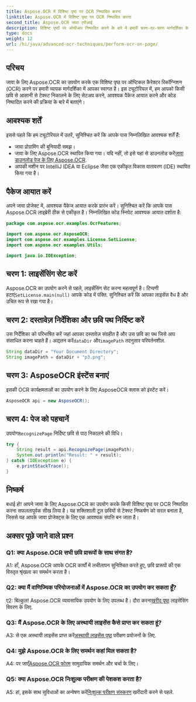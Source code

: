 ```yaml
---
title: Aspose.OCR में विशिष्ट पृष्ठ पर OCR निष्पादित करना
linktitle: Aspose.OCR में विशिष्ट पृष्ठ पर OCR निष्पादित करना
second_title: Aspose.OCR जावा एपीआई
description: विशिष्ट पृष्ठों पर ओसीआर निष्पादित करने के बारे में हमारी चरण-दर-चरण मार्गदर्शिका के साथ जावा के लिए Aspose.OCR की शक्ति को अनलॉक करें। छवियों से सहजता से टेक्स्ट निकालें और अपने जावा प्रोजेक्ट्स को बेहतर बनाएं।
type: docs
weight: 12
url: /hi/java/advanced-ocr-techniques/perform-ocr-on-page/
---
```

## परिचय

जावा के लिए Aspose.OCR का उपयोग करके एक विशिष्ट पृष्ठ पर ऑप्टिकल कैरेक्टर रिकॉग्निशन (OCR) करने पर हमारी व्यापक मार्गदर्शिका में आपका स्वागत है। इस ट्यूटोरियल में, हम आपको किसी छवि से आसानी से टेक्स्ट निकालने के लिए सेटअप करने, आवश्यक पैकेज आयात करने और कोड निष्पादित करने की प्रक्रिया के बारे में बताएंगे।

## आवश्यक शर्तें

इससे पहले कि हम ट्यूटोरियल में उतरें, सुनिश्चित करें कि आपके पास निम्नलिखित आवश्यक शर्तें हैं:

- जावा प्रोग्रामिंग की बुनियादी समझ।
-  जावा के लिए Aspose.OCR स्थापित किया गया। यदि नहीं, तो इसे यहां से डाउनलोड करें[जावा डाउनलोड पेज के लिए Aspose.OCR](https://releases.aspose.com/ocr/java/).
- आपकी मशीन पर IntelliJ IDEA या Eclipse जैसा एक एकीकृत विकास वातावरण (IDE) स्थापित किया गया है।

## पैकेज आयात करें

अपने जावा प्रोजेक्ट में, आवश्यक पैकेज आयात करके प्रारंभ करें। सुनिश्चित करें कि आपके पास Aspose.OCR लाइब्रेरी ठीक से एकीकृत है। निम्नलिखित कोड स्निपेट आवश्यक आयात दर्शाता है:

```java
package com.aspose.ocr.examples.OcrFeatures;

import com.aspose.ocr.AsposeOCR;
import com.aspose.ocr.examples.License.SetLicense;
import com.aspose.ocr.examples.Utils;

import java.io.IOException;
```

## चरण 1: लाइसेंसिंग सेट करें

 Aspose.OCR का उपयोग करने से पहले, लाइसेंसिंग सेट करना महत्वपूर्ण है। टिप्पणी हटाएं`SetLicense.main(null)` आपके कोड में पंक्ति. सुनिश्चित करें कि आपका लाइसेंस वैध है और उचित रूप से रखा गया है।

## चरण 2: दस्तावेज़ निर्देशिका और छवि पथ निर्दिष्ट करें

उस निर्देशिका को परिभाषित करें जहां आपका दस्तावेज़ संग्रहीत है और उस छवि का पथ जिसे आप संसाधित करना चाहते हैं। अद्यतन करें`dataDir` और`imagePath` तदनुसार परिवर्तनशील.

```java
String dataDir = "Your Document Directory";
String imagePath = dataDir + "p3.png";
```

## चरण 3: AsposeOCR इंस्टेंस बनाएं

इसकी OCR कार्यक्षमताओं का उपयोग करने के लिए AsposeOCR क्लास को इंस्टेंट करें।

```java
AsposeOCR api = new AsposeOCR();
```

## चरण 4: पेज को पहचानें

 उपयोग`RecognizePage` निर्दिष्ट छवि से पाठ निकालने की विधि।

```java
try {
    String result = api.RecognizePage(imagePath);
    System.out.println("Result: " + result);
} catch (IOException e) {
    e.printStackTrace();
}
```

## निष्कर्ष

बधाई हो! आपने जावा के लिए Aspose.OCR का उपयोग करके किसी विशिष्ट पृष्ठ पर OCR निष्पादित करना सफलतापूर्वक सीख लिया है। यह शक्तिशाली टूल छवियों से टेक्स्ट निष्कर्षण को सरल बनाता है, जिससे यह आपके जावा प्रोजेक्ट्स के लिए एक आवश्यक संपत्ति बन जाता है।

## अक्सर पूछे जाने वाले प्रश्न

### Q1: क्या Aspose.OCR सभी छवि प्रारूपों के साथ संगत है?

A1: हाँ, Aspose.OCR आपके OCR कार्यों में लचीलापन सुनिश्चित करते हुए, छवि प्रारूपों की एक विस्तृत श्रृंखला का समर्थन करता है।

### Q2: क्या मैं वाणिज्यिक परियोजनाओं में Aspose.OCR का उपयोग कर सकता हूँ?

 ए2: बिल्कुल! Aspose.OCR व्यावसायिक उपयोग के लिए उपलब्ध है। दौरा करना[खरीद पृष्ठ](https://purchase.aspose.com/buy) लाइसेंसिंग विवरण के लिए.

### Q3: मैं Aspose.OCR के लिए अस्थायी लाइसेंस कैसे प्राप्त कर सकता हूं?

 A3: से एक अस्थायी लाइसेंस प्राप्त करें[अस्थायी लाइसेंस पृष्ठ](https://purchase.aspose.com/temporary-license/) परीक्षण प्रयोजनों के लिए.

### Q4: मुझे Aspose.OCR के लिए समर्थन कहां मिल सकता है?

 A4: पर जाएँ[Aspose.OCR फोरम](https://forum.aspose.com/c/ocr/16) सामुदायिक समर्थन और चर्चा के लिए।

### Q5: क्या Aspose.OCR निःशुल्क परीक्षण की पेशकश करता है?

 A5: हां, इसके साथ सुविधाओं का अन्वेषण करें[निःशुल्क परीक्षण संस्करण](https://releases.aspose.com/) खरीदारी करने से पहले.